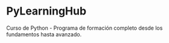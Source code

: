 # PyLearningHub
Curso de Python - Programa de formación completo desde los fundamentos hasta avanzado.
